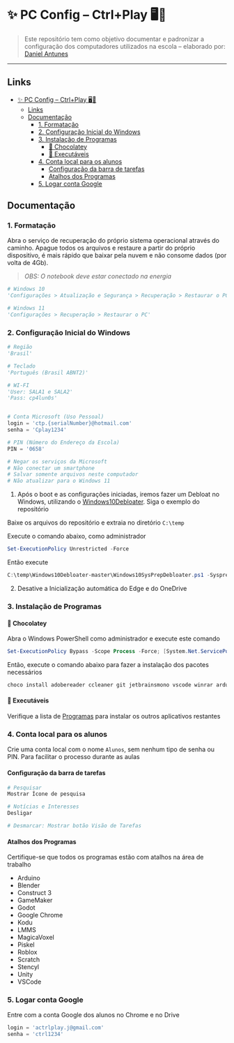 # ✨ PC Config – Ctrl+Play 🖥️🚀
> Este repositório tem como objetivo documentar e padronizar a configuração dos computadores utilizados na escola – elaborado por: [Daniel Antunes](https://github.com/dannesx)
---
## Links
- [✨ PC Config – Ctrl+Play 🖥️🚀](#-pc-config--ctrlplay-️)
  - [Links](#links)
  - [Documentação](#documentação)
    - [1. Formatação](#1-formatação)
    - [2. Configuração Inicial do Windows](#2-configuração-inicial-do-windows)
    - [3. Instalação de Programas](#3-instalação-de-programas)
      - [🍫 Chocolatey](#-chocolatey)
      - [🤖 Executáveis](#-executáveis)
    - [4. Conta local para os alunos](#4-conta-local-para-os-alunos)
      - [Configuração da barra de tarefas](#configuração-da-barra-de-tarefas)
      - [Atalhos dos Programas](#atalhos-dos-programas)
    - [5. Logar conta Google](#5-logar-conta-google)
## Documentação

### 1. Formatação
Abra o serviço de recuperação do próprio sistema operacional através do caminho. Apague todos os arquivos e restaure a partir do próprio dispositivo, é mais rápido que baixar pela nuvem e não consome dados (por volta de 4Gb).

> *OBS: O notebook deve estar conectado na energia*

```python
# Windows 10
'Configurações > Atualização e Segurança > Recuperação > Restaurar o PC'

# Windows 11
'Configurações > Recuperação > Restaurar o PC'
``` 
### 2. Configuração Inicial do Windows

```python
# Região
'Brasil'

# Teclado 
'Português (Brasil ABNT2)'

# WI-FI
'User: SALA1 e SALA2'
'Pass: cp4lun0s'


# Conta Microsoft (Uso Pessoal)
login = 'ctp.{serialNumber}@hotmail.com'
senha = 'Cplay1234'

# PIN (Número do Endereço da Escola)
PIN = '0658'

# Negar os serviços da Microsoft
# Não conectar um smartphone 
# Salvar somente arquivos neste computador
# Não atualizar para o Windows 11
```

1. Após o boot e as configurações iniciadas, iremos fazer um Debloat no Windows, utilizando o [Windows10Debloater](https://github.com/Sycnex/Windows10Debloater). Siga o exemplo do repositório

Baixe os arquivos do repositório e extraia no diretório `C:\temp`

Execute o comando abaixo, como administrador
```powershell
Set-ExecutionPolicy Unrestricted -Force
```
Então execute
```powershell
C:\temp\Windows10Debloater-master\Windows10SysPrepDebloater.ps1 -Sysprep -Debloat -Privacy
```

2. Desative a Inicialização automática do Edge e do OneDrive

### 3. Instalação de Programas

#### 🍫 Chocolatey
Abra o Windows PowerShell como administrador e execute este comando
```powershell
Set-ExecutionPolicy Bypass -Scope Process -Force; [System.Net.ServicePointManager]::SecurityProtocol = [System.Net.ServicePointManager]::SecurityProtocol -bor 3072; iex ((New-Object System.Net.WebClient).DownloadString('https://community.chocolatey.org/install.ps1'))
```

Então, execute o comando abaixo para fazer a instalação dos pacotes necessários

```powershell
choco install adobereader ccleaner git jetbrainsmono vscode winrar arduino blender nodejs python3 unity-hub xampp-81 googledrive godot --version=3.5.1 -y
```

#### 🤖 Executáveis

Verifique a lista de [Programas](./Programas.md) para instalar os outros aplicativos restantes

### 4. Conta local para os alunos
Crie uma conta local com o nome `Alunos`, sem nenhum tipo de senha ou PIN. Para facilitar o processo durante as aulas

#### Configuração da barra de tarefas
```python
# Pesquisar
Mostrar Ícone de pesquisa

# Notícias e Interesses
Desligar

# Desmarcar: Mostrar botão Visão de Tarefas
```

#### Atalhos dos Programas
Certifique-se que todos os programas estão com atalhos na área de trabalho

- Arduino
- Blender
- Construct 3
- GameMaker
- Godot
- Google Chrome
- Kodu
- LMMS
- MagicaVoxel
- Piskel
- Roblox
- Scratch
- Stencyl
- Unity
- VSCode

### 5. Logar conta Google
Entre com a conta Google dos alunos no Chrome e no Drive
```python
login = 'actrlplay.j@gmail.com'
senha = 'ctrl1234'
